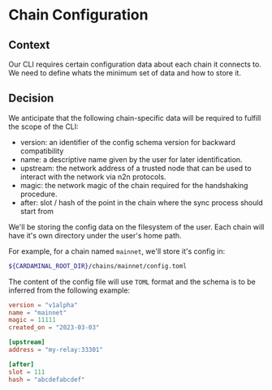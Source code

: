 # Chain Configuration

## Context

Our CLI requires certain configuration data about each chain it connects to. We need to define whats the minimum set of data and how to store it.

## Decision

We anticipate that the following chain-specific data will be required to fulfill the scope of the CLI:

- version: an identifier of the config schema version for backward compatibility
- name: a descriptive name given by the user for later identification.
- upstream: the network address of a trusted node that can be used to interact with the network via n2n protocols.
- magic: the network magic of the chain required for the handshaking procedure.
- after: slot / hash of the point in the chain where the sync process should start from

We'll be storing the config data on the filesystem of the user. Each chain will have it's own directory under the user's home path.

For example, for a chain named `mainnet`, we'll store it's config in:

```sh
${CARDAMINAL_ROOT_DIR}/chains/mainnet/config.toml
```

The content of the config file will use `TOML` format and the schema is to be inferred from the following example:

```toml
version = "v1alpha"
name = "mainnet"
magic = 11111
created_on = "2023-03-03"

[upstream]
address = "my-relay:33301"

[after]
slot = 111
hash = "abcdefabcdef"
```
